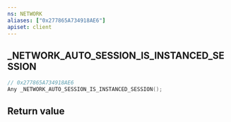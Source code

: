 ```yaml
---
ns: NETWORK
aliases: ["0x277865A734918AE6"]
apiset: client
---
```

## _NETWORK_AUTO_SESSION_IS_INSTANCED_SESSION

```c
// 0x277865A734918AE6
Any _NETWORK_AUTO_SESSION_IS_INSTANCED_SESSION();
```



## Return value

